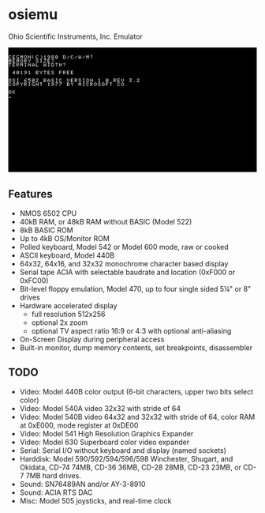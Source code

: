 # osiemu
Ohio Scientific Instruments, Inc. Emulator

![screenshot]( screenshots/osiemu.png )  

## Features

* NMOS 6502 CPU
* 40kB RAM, or 48kB RAM without BASIC (Model 522)
* 8kB BASIC ROM
* Up to 4kB OS/Monitor ROM
* Polled keyboard, Model 542 or Model 600 mode, raw or cooked
* ASCII keyboard, Model 440B
* 64x32, 64x16, and 32x32 monochrome character based display
* Serial tape ACIA with selectable baudrate and location (0xF000 or 0xFC00)
* Bit-level floppy emulation, Model 470, up to four single sided 5¼" or 8" drives
* Hardware accelerated display
  * full resolution 512x256
  * optional 2x zoom
  * optional TV aspect ratio 16:9 or 4:3 with optional anti-aliasing
* On-Screen Display during peripheral access
* Built-in monitor, dump memory contents, set breakpoints, disassembler

## TODO

* Video: Model 440B color output (6-bit characters, upper two bits select color)
* Video: Model 540A video 32x32 with stride of 64
* Video: Model 540B video 64x32 and 32x32 with stride of 64, color RAM at 0xE000, mode register at 0xDE00
* Video: Model 541 High Resolution Graphics Expander
* Video: Model 630 Superboard color video expander
* Serial: Serial I/O without keyboard and display (named sockets)
* Harddisk: Model 590/592/594/596/598 Winchester, Shugart, and Okidata, CD-74 74MB, CD-36 36MB, CD-28 28MB, CD-23 23MB, or CD-7 7MB hard drives.
* Sound: SN76489AN and/or AY-3-8910
* Sound: ACIA RTS DAC
* Misc: Model 505 joysticks, and real-time clock
